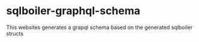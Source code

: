 # sqlboiler-graphql-schema

This websites generates a grapql schema based on the generated sqlboiler structs
